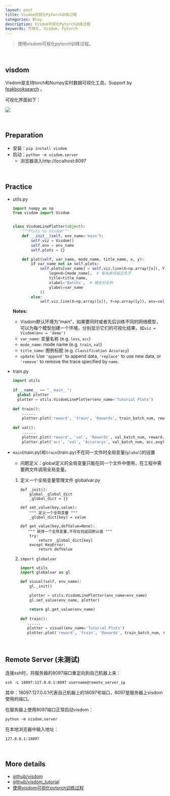 ```yaml
---
layout: post
title: Visdom可视化Pytorch训练过程
categories: Blog
description: Visdom可视化Pytorch训练过程
keywords: 可视化, Visdom, Pytorch
---
```


> 使用visdom可视化pytorch训练过程。

​	

## visdom

Visdom是支持torch和Numpy实时数据可视化工具。Support by [feakbooksearch](https://github.com/facebookresearch/visdom) 。

可视化界面如下：

![](https://gitee.com/misite_J/daily-paper/raw/master/img/visdom.png)

​	

## Preparation

- 安装：`pip install visdom`
- 启动：`python -m visdom.server`
  - 浏览器进入http://localhost:8097



​	

## Practice

- utils.py

  ```python
  import numpy as np
  from visdom import Visdom
  
  
  class VisdomLinePlotter(object):
      """Plots to Visdom"""
      def __init__(self, env_name='main'):
          self.viz = Visdom()
          self.env = env_name
          self.plots = {}
  
      def plot(self, var_name, mode_name, title_name, x, y):
          if var_name not in self.plots:
              self.plots[var_name] = self.viz.line(X=np.array([x]), Y=np.array([y]), env=self.env, opts=dict(
                  legend=[mode_name],  # 每条曲线指定名字
                  title=title_name,
                  xlabel='Batchs',  # 横坐标名称
                  ylabel=var_name
              ))
          else:
              self.viz.line(X=np.array([x]), Y=np.array([y]), env=self.env, win=self.plots[var_name], name=mode_name, update='append')
  ```

  **Notes:**

  - Visdom默认环境为“main”，如果要同时或者先后训练不同的网络模型，可以为每个模型创建一个环境，分别显示它们的可视化结果，如`viz = Visdom(env = 'demo') `
  - `var_name`: 变量名称 (e.g. `loss`, `acc`)
  - `mode_name`: mode name (e.g. `train`, `val`)
  - `title_name`: 图例标题 (e.g. `Classification Accuracy`)
  - `update`: Use `'append'` to append data, `'replace'` to use new data, or `'remove'` to remove the trace specified by `name`. 

- train.py

  ```python
  import utils
   
  if __name__ == "__main__":
  	global plotter
  	plotter = utils.VisdomLinePlotter(env_name='Tutorial Plots')
   
  def train():
      ......
      plotter.plot('reward', 'train', 'Rewards', train_batch_num, reward.avg)
      
  def val():
      ......
      plotter.plot('reward', 'val', 'Rewards', val_batch_num, reward.avg)
      plotter.plot('acc', 'val', 'Accurarys', val_batch_num, acc.avg)
  ```

- `main`(main.py)和`train`(train.py)不在同一文件时全局变量(`global`)的设置

  - 问题定义：global定义的全局变量只能在同一个文件中使用，在工程中需要跨文件调用全局变量。

  1. 定义一个全局变量管理文件 globalvar.py

     ```
     def _init():
         global _global_dict
         _global_dict = {}
     
     def set_value(key,value):
         """ 定义一个全局变量 """
         _global_dict[key] = value
     
     def get_value(key,defValue=None):
     　　""" 获得一个全局变量,不存在则返回默认值 """
         try:
             return _global_dict[key]
         except KeyError:
             return defValue
     ```

     

  2. `import globalvar`

     ```python
     import utils
     import globalvar as gl
     
     def visual(self, env_name):
         gl._init()
     
         plotter = utils.VisdomLinePlotter(env_name=env_name)
         gl.set_value(env_name, plotter)
     
         return gl.get_value(env_name)
         
     def train():
     	......
     	plotter = visual(env_name='Tutorial Plots')
     	plotter.plot('reward', 'train', 'Rewards', train_batch_num, reward.avg)	
     ```

     



​	

## Remote  Server (未测试)

连接ssh时，将服务器的8097端口重定向到自己机器上来：

```
ssh -L 18097:127.0.0.1:8097 username@remote_server_ip
```

其中：18097:127.0.0.1代表自己机器上的18097号端口，8097是服务器上visdom使用的端口。

在服务器上使用8097端口正常启动visdom：

```
python -m visdom.server
```

在本地浏览器中输入地址：

```
127.0.0.1:18097
```

​	



## More details

- [github/visdom](https://github.com/facebookresearch/visdom)
- [github/visdom_tutorial](https://github.com/noagarcia/visdom-tutorial)
- [使用visdom可视化pytorch训练过程](http://cnblogs.com/walker-lin/p/12036328.html)


